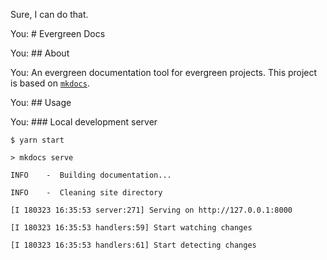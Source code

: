  Sure, I can do that.

You: # Evergreen Docs

You: ## About

You: An evergreen documentation tool for evergreen projects. This project is based on [`mkdocs`](https://github.com/mkdocs/mkdocs).

You: ## Usage

You: ### Local development server

    $ yarn start

    > mkdocs serve

    INFO    -  Building documentation... 

    INFO    -  Cleaning site directory 

    [I 180323 16:35:53 server:271] Serving on http://127.0.0.1:8000

    [I 180323 16:35:53 handlers:59] Start watching changes

    [I 180323 16:35:53 handlers:61] Start detecting changes